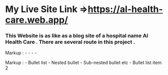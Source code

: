 My Live Site Link =>https://al-health-care.web.app/
=====================================================
### This Website is as like as a blog site of a hospital name Al Health Care . There are several route in this project . ###


Markup :  - - - -

 Markup : - Bullet list
              - Nested bullet
                  - Sub-nested bullet etc
          - Bullet list item 2  